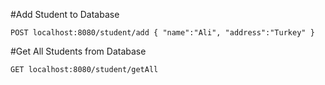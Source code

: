 
#Add Student to Database

`POST localhost:8080/student/add
{
"name":"Ali",
"address":"Turkey"
}`

#Get All Students from Database

`GET localhost:8080/student/getAll`
